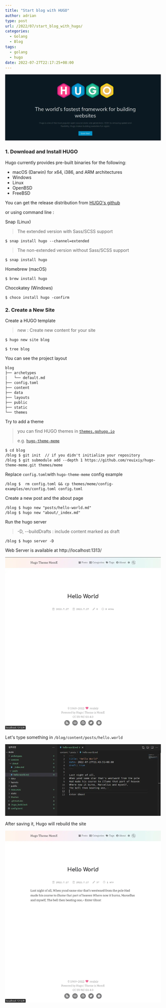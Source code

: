 ```yaml
---
title: "Start blog with HUGO"
author: adrian
type: post
url: /2022/07/start_blog_with_hugo/
categories:
  - Golang
  - Blog
tags:
  - golang
  - hugo
date: 2022-07-27T22:17:25+08:00
---
```



![](https://raw.githubusercontent.com/adrian-lin-1-0-0/blog-img/master/2022/07/27/hugo-main-page.webp)

### 1. Download and Install HUGO

Hugo currently provides pre-built binaries for the following:

- macOS (Darwin) for x64, i386, and ARM architectures
- Windows
- Linux
- OpenBSD
- FreeBSD

You can get the release distribution from [HUGO's github](https://github.com/gohugoio/hugo/releases) 

or using command line :



Snap (Linux)

> The extended version with Sass/SCSS support

```
$ snap install hugo --channel=extended
```

> The non-extended version without Sass/SCSS support

```
$ snap install hugo
```



Homebrew (macOS)

```
$ brew install hugo
```



Chocokatey (Windows)

```
$ choco install hugo -confirm
```



### 2. Create a New Site

Create a HUGO template

> new : Create new content for your site

```
$ hugo new site blog
```

```
$ tree blog
```

You can see the project layout

```
blog
├── archetypes
│   └── default.md
├── config.toml
├── content
├── data
├── layouts
├── public
├── static
└── themes
```

Try to add a theme

> you can find HUGO themes in [`themes.gohugo.io`](https://themes.gohugo.io/ )
>
> e.g. [`hugo-theme-meme` ](https://themes.gohugo.io/themes/hugo-theme-meme/)



```
$ cd blog
/blog $ git init  // if you didn't initialize your repository
/blog $ git submodule add --depth 1 https://github.com/reuixiy/hugo-theme-meme.git themes/meme
```

Replace `config.toml`with `hugo-theme-meme` config example

```
/blog $  rm config.toml && cp themes/meme/config-examples/en/config.toml config.toml
```

Create a new post and the about page

```
/blog $ hugo new "posts/hello-world.md"
/blog $ hugo new "about/_index.md"
```

Run the hugo server

>   -D, --buildDrafts  : include content marked as draft

```
/blog $ hugo server -D
```


Web Server is available at http://localhost:1313/ 


![](https://raw.githubusercontent.com/adrian-lin-1-0-0/blog-img/master/2022/07/27/hugo-theme-meme-hello.webp)

Let's type something in `/blog/content/posts/hello.world`

![](https://raw.githubusercontent.com/adrian-lin-1-0-0/blog-img/master/2022/07/27/hugo-hello-world-with-Hamlet.webp)

After saving it, Hugo will rebuild the site

![](https://raw.githubusercontent.com/adrian-lin-1-0-0/blog-img/master/2022/07/27/hugo-hello-world-example.webp)